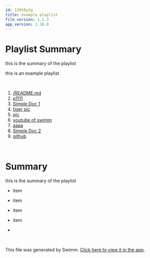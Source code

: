 ```yaml
---
id: 139t0y2g
title: example playlist
file_version: 1.1.3
app_version: 1.18.0
---
```


<!-- Intro - Do not remove this comment -->
# Playlist Summary

this is the summary of the playlist

this is an example playlist

<br/>

<!-- Steps - Do not remove this comment -->
1. [/README.md](/README.md)
2. [p1111](p1111.beeaa.pl.sw.md)
3. [Simple Doc 1](simple-doc-1.e6uflifs.sw.md)
4. [tiger pic](./with-tiger.md)
5. [pic](./file-with-pic.md)
6. [youtube of swimm](https://www.youtube.com/watch?v=fDB-dPbi4vc)
7. [aaaa](https://swimm-web-app.web.app/repos/Z2l0aHViJTNBJTNBZGVtbzEtbWQxJTNBJTNBZXJhbi1zd2ltbQ==/docs/9ly7p)
8. [Simple Doc 2](simple-doc-2.eicbln33.sw.md)
9. [github](https://github.com)


<br/>

<!-- Summary - Do not remove this comment -->
# Summary

this is the summary of the playlist

*   item

*   item

*   item

*   item

*

<br/>

This file was generated by Swimm. [Click here to view it in the app](https://swimm-web-app.web.app/repos/Z2l0aHViJTNBJTNBdDElM0ElM0FlcmFuLXN3aW1t/playlists/139t0y2g).
